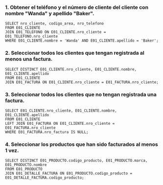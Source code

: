 ### 1. Obtener el teléfono y el número de cliente del cliente con nombre "Wanda" y apellido "Baker".

```
SELECT nro_cliente, codigo_area, nro_telefono
FROM E01_CLIENTE
JOIN E01_TELEFONO ON E01_CLIENTE.nro_cliente = E01_TELEFONO.nro_cliente
WHERE E01_CLIENTE.nombre = 'Wanda' AND E01_CLIENTE.apellido = 'Baker';
```

### 2. Seleccionar todos los clientes que tengan registrada al menos una factura.

```
SELECT DISTINCT E01_CLIENTE.nro_cliente, E01_CLIENTE.nombre, E01_CLIENTE.apellido
FROM E01_CLIENTE
JOIN E01_FACTURA ON E01_CLIENTE.nro_cliente = E01_FACTURA.nro_cliente;
```

### 3. Seleccionar todos los clientes que no tengan registrada una factura.

```
SELECT E01_CLIENTE.nro_cliente, E01_CLIENTE.nombre, E01_CLIENTE.apellido
FROM E01_CLIENTE
LEFT JOIN E01_FACTURA ON E01_CLIENTE.nro_cliente = E01_FACTURA.nro_cliente
WHERE E01_FACTURA.nro_factura IS NULL;
```

### 4. Seleccionar los productos que han sido facturados al menos 1 vez.

```
SELECT DISTINCT E01_PRODUCTO.codigo_producto, E01_PRODUCTO.marca, E01_PRODUCTO.nombre
FROM E01_PRODUCTO
JOIN E01_DETALLE_FACTURA ON E01_PRODUCTO.codigo_producto = E01_DETALLE_FACTURA.codigo_producto;
```
